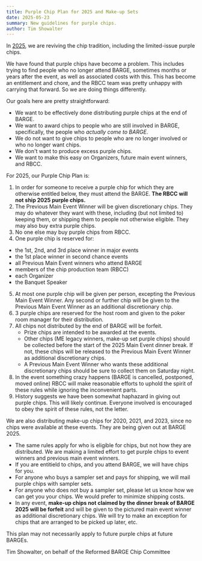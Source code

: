 ```yaml
---
title: Purple Chip Plan for 2025 and Make-up Sets
date: 2025-05-23
summary: New guidelines for purple chips.
author: Tim Showalter
---
```


In [2025](../../../gallery/2025/), we are reviving the chip tradition, including the limited-issue purple
chips.

We have found that purple chips have become a problem.  This includes trying to
find people who no longer attend BARGE, sometimes months or years after the
event, as well as associated costs with this.  This has become an entitlement
and chore, and the RBCC team was pretty unhappy with carrying that forward.  So
we are doing things differently.

Our goals here are pretty straightforward:

- We want to be effectively done distributing purple chips at the end of BARGE.
- We want to award chips to people who are still involved in BARGE,
  specifically, the people who *actually come to BARGE*.
- We do not want to give chips to people who are no longer involved or who no
  longer want chips.
- We don't want to produce excess purple chips.
- We want to make this easy on Organizers, future main event winners, and RBCC.

For 2025, our Purple Chip Plan is:

1. In order for someone to receive a purple chip for which they are otherwise
   entitled below, they must attend the BARGE.
   **The RBCC will not ship 2025 purple chips.**
2. The Previous Main Event Winner will be given discretionary chips.  They may
   do whatever they want with these, including (but not limited to) keeping
   them, or shipping them to people not otherwise eligible.  They may also buy
   extra purple chips.
3. No one else may buy purple chips from RBCC.
4. One purple chip is reserved for:
  - the 1st, 2nd, and 3rd place winner in major events
  - the 1st place winner in second chance events
  - all Previous Main Event winners who attend BARGE
  - members of the chip production team (RBCC)
  - each Organizer
  - the Banquet Speaker
5. At most one purple chip will be given per person, excepting the Previous
   Main Event Winner.  Any second or further chip will be given to the Previous
   Main Event Winner as an additional discretionary chip.
6. 3 purple chips are reserved for the host
   room and given to the poker room manager for their distribution.
7. All chips not distributed by the end of BARGE will be forfeit.
   - Prize chips are intended to be awarded at the events.
   - Other chips (ME legacy winners, make-up set purple chips) should be collected
     before the start of the 2025 Main Event dinner break.  If not, these chips will
     be released to the Previous Main Event Winner as additional discretionary chips.
   - A Previous Main Event Winner who wants these additional discretionary
     chips should be sure to collect them on Saturday night.
8. In the event something crazy happens (BARGE is cancelled, postponed, moved
   online) RBCC will make reasonable efforts to uphold the spirit of these
   rules while ignoring the inconvenient parts.
9. History suggests we have been somewhat haphazard in giving out purple chips.
   This will likely continue.  Everyone involved is encouraged to obey the
   spirit of these rules, not the letter.

We are also distributing make-up chips for 2020, 2021, and 2023, since no chips
were available at these events. They are being given out at BARGE 2025.

* The same rules apply for who is eligible for chips, but not how they are
  distributed.  We are making a limited effort to get purple chips to event
  winners and previous main event winners.
* If you are entitield to chips, and you attend BARGE, we will have chips for
  you.
* For anyone who buys a sampler set and pays for shipping, we will mail
  purple chips with sampler sets.
* For anyone who does not buy a sampler set, please let us know how we can get
  you your chips.  We would prefer to minimize shipping costs.
* In any event, **make-up chips not claimed by the dinner break of BARGE 2025
  will be forfeit** and will be given to the pictured main event
  winner as additional discretionary chips.  We will try to make an exception
  for chips that are arranged to be picked up later, etc.

This plan may not necessarily apply to future purple chips at future BARGEs.

Tim Showalter, on behalf of the Reformed BARGE Chip Committee
